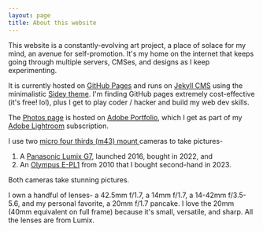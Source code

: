 ```yaml
---
layout: page
title: About this website
---
```


This website is a constantly-evolving art project, a place of solace for my mind, an avenue for self-promotion. It's my home on the internet that keeps going through multiple servers, CMSes, and designs as I keep experimenting.

It is currently hosted on [GitHub Pages](https://pages.github.com/) and runs on [Jekyll CMS](https://jekyllrb.com/) using the minimalistic [Sidey theme](https://github.com/ronv/sidey). I'm finding GitHub pages extremely cost-effective (it's free! lol), plus I get to play coder / hacker and build my web dev skills.

The [Photos page](https://photos.ashutoshbhosale.com/) is hosted on [Adobe Portfolio](https://portfolio.adobe.com/), which I get as part of my [Adobe Lightroom](https://lightroom.adobe.com/) subscription.


I use two [micro four thirds (m43) mount ](https://en.wikipedia.org/wiki/Micro_Four_Thirds_system)cameras to take pictures- 
1. A [Panasonic Lumix G7](https://www.dpreview.com/reviews/panasonic-lumix-dmc-g7/8), launched 2016, bought in 2022, and
2. An [Olympus E-PL1](https://www.dpreview.com/reviews/olympusepl1) from 2010 that I bought second-hand in 2023.

Both cameras take stunning pictures.

I own a handful of lenses- a 42.5mm f/1.7, a 14mm f/1.7, a 14-42mm f/3.5-5.6, and my personal favorite, a 20mm f/1.7 pancake. I love the 20mm (40mm equivalent on full frame) because it's small, versatile, and sharp. All the lenses are from Lumix.